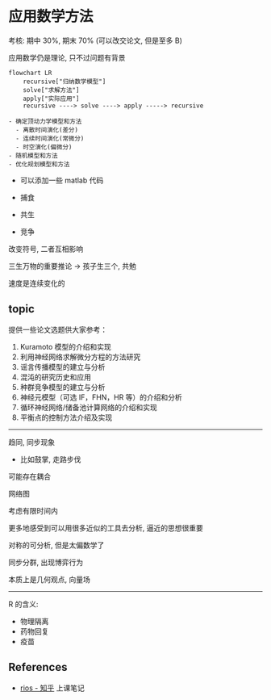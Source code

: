 # 应用数学方法

考核: 期中 30%, 期末 70% (可以改交论文, 但是至多 B)

应用数学仍是理论, 只不过问题有背景

```mermaid
flowchart LR
    recursive["归纳数学模型"]
    solve["求解方法"]
    apply["实际应用"]
    recursive ----> solve ----> apply -----> recursive
```

```markmap
- 确定顶动力学模型和方法
  - 离散时间演化(差分)
  - 连续时间演化(常微分)
  - 时空演化(偏微分)
- 随机模型和方法
- 优化规划模型和方法
```

- 可以添加一些 matlab 代码

- 捕食
- 共生
- 竞争

改变符号, 二者互相影响

三生万物的重要推论 -> 孩子生三个, 共勉

速度是连续变化的

## topic

提供一些论文选题供大家参考：

1. Kuramoto 模型的介绍和实现
2. 利用神经网络求解微分方程的方法研究
3. 谣言传播模型的建立与分析
4. 混沌的研究历史和应用
5. 种群竞争模型的建立与分析
6. 神经元模型（可选 IF，FHN，HR 等）的介绍和分析
7. 循环神经网络/储备池计算网络的介绍和实现
8. 平衡点的控制方法介绍及实现

---

趋同, 同步现象

- 比如鼓掌, 走路步伐

可能存在耦合

网络图

考虑有限时间内

更多地感受到可以用很多近似的工具去分析, 逼近的思想很重要

对称的可分析, 但是太偏数学了

同步分群, 出现博弈行为

本质上是几何观点, 向量场

---

R 的含义:

- 物理隔离
- 药物回复
- 疫苗

## References

- [rios - 知乎](https://www.zhihu.com/people/swstbe-54/posts) 上课笔记
